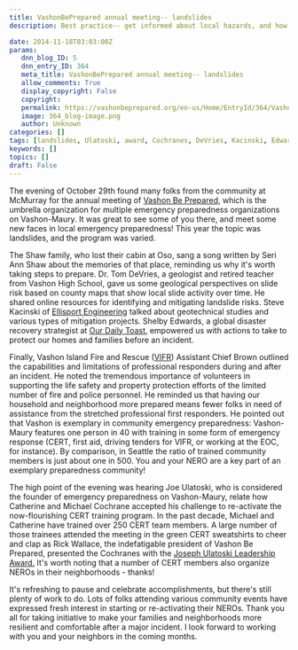 ```yaml
---
title: VashonBePrepared annual meeting-- landslides
description: Best practice-- get informed about local hazards, and how to mitigate them for your home and neighborhood.
date: 2014-11-18T03:03:00Z
params:
   dnn_blog_ID: 5
   dnn_entry_ID: 364
   meta_title: VashonBePrepared annual meeting-- landslides
   allow_comments: True
   display_copyright: False
   copyright: 
   permalink: https://vashonbeprepared.org/en-us/Home/EntryId/364/VashonBePrepared-annual-meeting-landslides
   image: 364_blog-image.png
   author: Unknown
categories: []
tags: [landslides, Ulatoski, award, Cochranes, DeVries, Kacinski, Edwards, Wallace, Brown, 2014, VashonBePrepared, VIFR]
keywords: []
topics: []
draft: False
---
```


<p class="p1">The evening of October 29th found many folks from the community at McMurray for the annual meeting of <a href="http://vashonbeprepared.org">Vashon Be Prepared</a>, which is the umbrella organization for multiple emergency preparedness organizations on Vashon-Maury. It was great to see some of you there, and meet some new faces in local emergency preparedness! This year the topic was landslides, and the program was varied.&nbsp;</p>
<p class="p1">The Shaw family, who lost their cabin at Oso, sang a song written by Seri Ann Shaw about the memories of that place, reminding us why it's worth taking steps to prepare. Dr. Tom DeVries, a geologist and retired teacher from Vashon High School, gave us some geological perspectives on slide risk based on county maps that show local slide activity over time. He shared online resources for identifying and mitigating landslide risks. Steve Kacinski of <a href="http://ellisportengineering.com/">Ellisport Engineering</a> talked about geotechnical studies and various types of mitigation projects. Shelby Edwards, a global disaster recovery strategist at <a href="http://ourdailytoast.com/">Our Daily Toast</a>, empowered us with actions to take to protect our homes and families before an incident.&nbsp;</p>
<p class="p1">Finally, Vashon Island Fire and Rescue (<a href="http://vifr.org/">VIFR</a>) Assistant Chief Brown outlined the capabilities and limitations of professional responders during and after an incident. He noted the tremendous importance of volunteers in supporting the life safety and property protection efforts of the limited number of fire and police personnel. He reminded us that having our household and neighborhood more prepared means fewer folks in need of assistance from the stretched professional first responders. He pointed out that Vashon is exemplary in community emergency preparedness: Vashon-Maury features one person in 40 with training in some form of emergency response (CERT, first aid, driving tenders for VIFR, or working at the EOC, for instance). By comparison, in Seattle the ratio of trained community members is just about one in 500. You and your NERO are a key part of an exemplary preparedness community!</p>
<p class="p1">The high point of the evening was hearing Joe Ulatoski, who is considered the founder of emergency preparedness on Vashon-Maury, relate how Catherine and Michael Cochrane accepted his challenge to re-activate the now-flourishing CERT training program. In the past decade, Michael and Catherine have trained over 250 CERT team members. A large number of those trainees attended the meeting in the green CERT sweatshirts to cheer and clap as Rick Wallace, the indefatigable president of Vashon Be Prepared, presented the Cochranes with the <a href="http://vashonbeprepared.org/VashonBePrepared/Awards/JosephUlatoskiVolunteerAward.aspx">Joseph Ulatoski Leadership Award.</a> It's worth noting that a number of CERT members also organize NEROs in their neighborhoods - thanks!</p>
<p class="p1">It's refreshing to pause and celebrate accomplishments, but there's still plenty of work to do. Lots of folks attending various community events have expressed fresh interest in starting or re-activating their NEROs. Thank you all for taking initiative to make your families and neighborhoods more resilient and comfortable after a major incident. I look forward to working with you and your neighbors in the coming months.</p>
